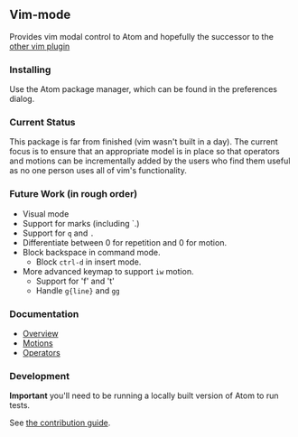 ## Vim-mode

Provides vim modal control to Atom and hopefully the successor to the
[other vim plugin](https://github.com/atom/vim)

### Installing

Use the Atom package manager, which can be found in the preferences
dialog.

### Current Status

This package is far from finished (vim wasn't built in a day). The
current focus is to ensure that an appropriate model is in place so that
operators and motions can be incrementally added by the users who find
them useful as no one person uses all of vim's functionality.

### Future Work (in rough order)

* Visual mode
* Support for marks (including \`.)
* Support for `q` and `.`
* Differentiate between 0 for repetition and 0 for motion.
* Block backspace in command mode.
  * Block `ctrl-d` in insert mode.
* More advanced keymap to support `iw` motion.
  * Support for 'f' and 't'
  * Handle `g{line}` and `gg`
  
### Documentation

* [Overview](docs/overview.md)
* [Motions](docs/motions.md)
* [Operators](docs/operators.md)

### Development

**Important** you'll need to be running a locally built version of Atom to
run tests.

See [the contribution guide](CONTRIBUTING.md).
